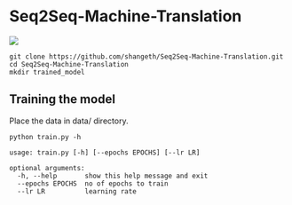 # Seq2Seq-Machine-Translation

![](https://smerity.com/media/images/articles/2016/gnmt_arch_1_enc_dec.svg)

```
git clone https://github.com/shangeth/Seq2Seq-Machine-Translation.git
cd Seq2Seq-Machine-Translation
mkdir trained_model
```

## Training the model
Place the data in data/ directory.

```
python train.py -h
```
```
usage: train.py [-h] [--epochs EPOCHS] [--lr LR]

optional arguments:
  -h, --help       show this help message and exit
  --epochs EPOCHS  no of epochs to train
  --lr LR          learning rate
```
